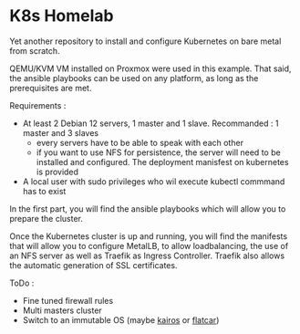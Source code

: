 # K8s Homelab

Yet another repository to install and configure Kubernetes on bare metal from scratch.

QEMU/KVM VM installed on Proxmox were used in this example. That said, the ansible playbooks can be used on any platform, as long as the prerequisites are met.

Requirements :
- At least 2 Debian 12 servers, 1 master and 1 slave. Recommanded : 1 master and 3 slaves
  - every servers have to be able to speak with each other
  - if you want to use NFS for persistence, the server will need to be installed and configured. The deployment manisfest on kubernetes is provided 
- A local user with sudo privileges who wil execute kubectl commmand has to exist

In the first part, you will find the ansible playbooks which will allow you to prepare the cluster.

Once the Kubernetes cluster is up and running, you will find the manifests that will allow you to configure MetalLB, to allow loadbalancing, the use of an NFS server as well as Traefik as Ingress Controller. Traefik also allows the automatic generation of SSL certificates.

ToDo :
- Fine tuned firewall rules
- Multi masters cluster
- Switch to an immutable OS (maybe [kairos](https://kairos.io) or [flatcar](https://www.flatcar.org))